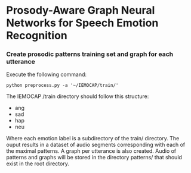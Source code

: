 # Prosody-Aware Graph Neural Networks for Speech Emotion Recognition

### Create prosodic patterns training set and graph for each utterance

Execute the following command:
```
python preprocess.py -a '~/IEMOCAP/train/'

```

The IEMOCAP /train directory should follow this structure:

 - ang
 - sad
 - hap
 - neu
  
Where each emotion label is a subdirectory of the train/ directory. The ouput results in a dataset of audio segments corresponding with each of the maximal patterns. A graph per utterance is also created. Audio of patterns and graphs will be stored in the directory patterns/ that should exist in the root directory.

